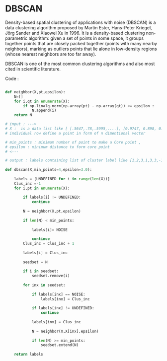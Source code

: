 # DBSCAN
Density-based spatial clustering of applications with noise (DBSCAN) is a data clustering algorithm proposed by Martin Ester, Hans-Peter Kriegel, Jörg Sander and Xiaowei Xu in 1996.
It is a density-based clustering non-parametric algorithm: given a set of points in some space, it groups together points that are closely packed together (points with many nearby neighbors), marking as outliers points that lie alone in low-density regions (whose nearest neighbors are too far away).

DBSCAN is one of the most common clustering algorithms and also most cited in scientific literature.

Code :
```python

def neighbor(X,pt,epsilon):
    N=[]
    for i,qt in enumerate(X):
        if np.linalg.norm(np.array(pt) - np.array(qt)) <= epsilon :
            N.append(i)
    return N

# input : --->
# X :  is a data list like [ [.5647,.78,.5995,....], [0.9747, 0.898, 0.5995,....], ...] . 
# individual row define a point in form of n dimentional vector 

# min_points : minimum number of point to make a Core point , 
# epsilon : minimum distance to form core point
# <---

# output : labels containing list of cluster label like [1,2,3,1,3,3,-1....] len(X) == len(labels)
    
def dbscan(X,min_points=4,epsilon=3.0):
    
    labels = [UNDEFINED for i in range(len(X))]
    Clus_inc =-1
    for i,pt in enumerate(X):
        
        if labels[i] != UNDEFINED:
            continue
            
        N = neighbor(X,pt,epsilon)
        
        if len(N) < min_points:
            
            labels[i]= NOISE
            
            continue
        Clus_inc = Clus_inc + 1
        
        labels[i] = Clus_inc
        
        seedset = N
        
        if i in seedset:
            seedset.remove(i)
            
        for inx in seedset:
            
            if labels[inx] == NOISE:
                labels[inx] = Clus_inc
                
            if labels[inx] != UNDEFINED:
                continue
                
            labels[inx] = Clus_inc
            
            N = neighbor(X,X[inx],epsilon)
            
            if len(N) >= min_points:
                seedset.extend(N)
    
    return labels
```
